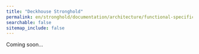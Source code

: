 ```yaml
---
title: "Deckhouse Stronghold"
permalink: en/stronghold/documentation/architecture/functional-specifications.html
searchable: false
sitemap_include: false
---
```


Coming soon...
